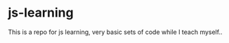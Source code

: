 js-learning
===========

This is a repo for js learning, very basic sets of code while I teach myself..

